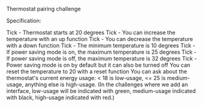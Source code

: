 Thermostat pairing challenge

Specification:

Tick - Thermostat starts at 20 degrees
Tick - You can increase the temperature with an up function
Tick - You can decrease the temperature with a down function
Tick - The minimum temperature is 10 degrees
Tick - If power saving mode is on, the maximum temperature is 25 degrees
Tick - If power saving mode is off, the maximum temperature is 32 degrees
Tick - Power saving mode is on by default but it can also be turned off
You can reset the temperature to 20 with a reset function
You can ask about the thermostat's current energy usage: < 18 is low-usage, <= 25 is medium-usage, anything else is high-usage.
(In the challenges where we add an interface, low-usage will be indicated with green, medium-usage indicated with black, high-usage indicated with red.)

